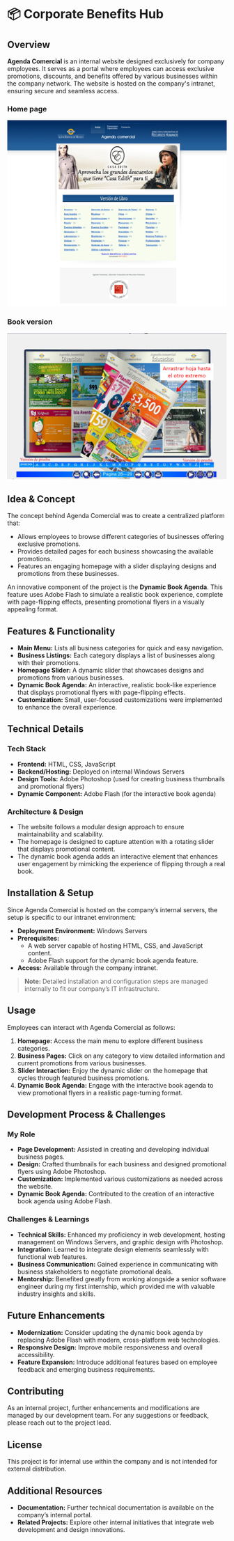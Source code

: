 # 📦 Corporate Benefits Hub

## Overview
**Agenda Comercial** is an internal website designed exclusively for company employees. It serves as a portal where employees can access exclusive promotions, discounts, and benefits offered by various businesses within the company network. The website is hosted on the company's intranet, ensuring secure and seamless access.

### Home page
![Screenshot](./assets/4.png)

### Book version
![Screenshot](./assets/8.png)

## Idea & Concept
The concept behind Agenda Comercial was to create a centralized platform that:
- Allows employees to browse different categories of businesses offering exclusive promotions.
- Provides detailed pages for each business showcasing the available promotions.
- Features an engaging homepage with a slider displaying designs and promotions from these businesses.

An innovative component of the project is the **Dynamic Book Agenda**. This feature uses Adobe Flash to simulate a realistic book experience, complete with page-flipping effects, presenting promotional flyers in a visually appealing format.

## Features & Functionality
- **Main Menu:** Lists all business categories for quick and easy navigation.
- **Business Listings:** Each category displays a list of businesses along with their promotions.
- **Homepage Slider:** A dynamic slider that showcases designs and promotions from various businesses.
- **Dynamic Book Agenda:** An interactive, realistic book-like experience that displays promotional flyers with page-flipping effects.
- **Customization:** Small, user-focused customizations were implemented to enhance the overall experience.

## Technical Details
### Tech Stack
- **Frontend:** HTML, CSS, JavaScript
- **Backend/Hosting:** Deployed on internal Windows Servers
- **Design Tools:** Adobe Photoshop (used for creating business thumbnails and promotional flyers)
- **Dynamic Component:** Adobe Flash (for the interactive book agenda)

### Architecture & Design
- The website follows a modular design approach to ensure maintainability and scalability.
- The homepage is designed to capture attention with a rotating slider that displays promotional content.
- The dynamic book agenda adds an interactive element that enhances user engagement by mimicking the experience of flipping through a real book.

## Installation & Setup
Since Agenda Comercial is hosted on the company’s internal servers, the setup is specific to our intranet environment:
- **Deployment Environment:** Windows Servers
- **Prerequisites:** 
  - A web server capable of hosting HTML, CSS, and JavaScript content.
  - Adobe Flash support for the dynamic book agenda feature.
- **Access:** Available through the company intranet.

> **Note:** Detailed installation and configuration steps are managed internally to fit our company’s IT infrastructure.

## Usage
Employees can interact with Agenda Comercial as follows:
1. **Homepage:** Access the main menu to explore different business categories.
2. **Business Pages:** Click on any category to view detailed information and current promotions from various businesses.
3. **Slider Interaction:** Enjoy the dynamic slider on the homepage that cycles through featured business promotions.
4. **Dynamic Book Agenda:** Engage with the interactive book agenda to view promotional flyers in a realistic page-turning format.

## Development Process & Challenges
### My Role
- **Page Development:** Assisted in creating and developing individual business pages.
- **Design:** Crafted thumbnails for each business and designed promotional flyers using Adobe Photoshop.
- **Customization:** Implemented various customizations as needed across the website.
- **Dynamic Book Agenda:** Contributed to the creation of an interactive book agenda using Adobe Flash.

### Challenges & Learnings
- **Technical Skills:** Enhanced my proficiency in web development, hosting management on Windows Servers, and graphic design with Photoshop.
- **Integration:** Learned to integrate design elements seamlessly with functional web features.
- **Business Communication:** Gained experience in communicating with business stakeholders to negotiate promotional deals.
- **Mentorship:** Benefited greatly from working alongside a senior software engineer during my first internship, which provided me with valuable industry insights and skills.

## Future Enhancements
- **Modernization:** Consider updating the dynamic book agenda by replacing Adobe Flash with modern, cross-platform web technologies.
- **Responsive Design:** Improve mobile responsiveness and overall accessibility.
- **Feature Expansion:** Introduce additional features based on employee feedback and emerging business requirements.

## Contributing
As an internal project, further enhancements and modifications are managed by our development team. For any suggestions or feedback, please reach out to the project lead.

## License
This project is for internal use within the company and is not intended for external distribution.

## Additional Resources
- **Documentation:** Further technical documentation is available on the company’s internal portal.
- **Related Projects:** Explore other internal initiatives that integrate web development and design innovations.